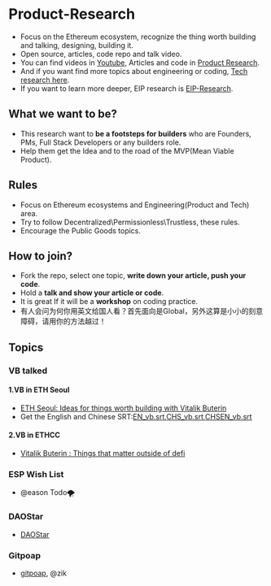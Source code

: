 # Product-Research
+ Focus on the Ethereum ecosystem, recognize the thing worth building and talking, designing, building it.
+ Open source, articles, code repo and talk video.
+ You can find videos in [Youtube](), Articles and code in [Product Research](https://github.com/PlanckerLabs/Product-Research).
+ And if you want find more topics about engineering or coding, [Tech research here](https://github.com/PlanckerLabs/Tech-Research).
+ If you want to learn more deeper, EIP research is [EIP-Research](https://github.com/PlanckerLabs/EIP-Research).
## What we want to be?
+ This research want to **be a footsteps for builders** who are Founders, PMs, Full Stack Developers or any builders role.
+ Help them get the Idea and to the road of the MVP(Mean Viable Product).
## Rules
+ Focus on Ethereum ecosystems and Engineering(Product and Tech) area.
+ Try to follow Decentralized\Permissionless\Trustless, these rules.
+ Encourage the Public Goods topics.

## How to join?
+ Fork the repo, select one topic, **write down your article, push your code**.
+ Hold a **talk and show your article or code**.
+ It is great If it will be a **workshop** on coding practice.
+ 有人会问为何你用英文给国人看？首先面向是Global，另外这算是小小的刻意障碍，请用你的方法越过！

## Topics
### VB talked

#### 1.VB in ETH Seoul
+ [ETH Seoul: Ideas for things worth building with Vitalik Buterin](https://www.youtube.com/watch?v=_5hUNqWC5es)
+ Get the English and Chinese SRT:[EN_vb.srt](./docs/EN_vb.srt),[CHS_vb.srt](./docs/CHS_vb.srt),[CHSEN_vb.srt](./docs/CHSEN_vb.srt)

#### 2.VB in ETHCC
+ [Vitalik Buterin : Things that matter outside of defi](https://www.youtube.com/watch?v=oLsb7clrXMQ&ab_channel=GrandAmphiTh%C3%A9atre)

### ESP Wish List

+ @eason Todo:tornado:
### DAOStar
+ [DAOStar](docs/DAOStar.md)

### Gitpoap
+ [gitpoap](), @zik
